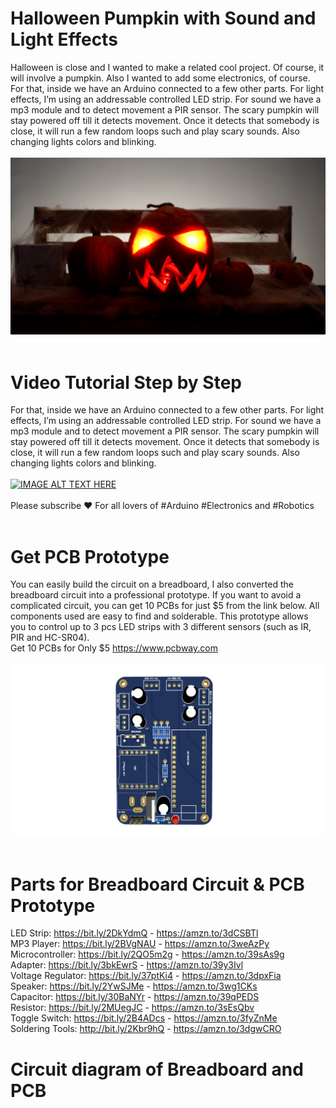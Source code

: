# Halloween Pumpkin with Sound and Light Effects
Halloween is close and I wanted to make a related cool project. Of course, it will involve a pumpkin. Also I wanted to add some electronics, of course. For that, inside we have an Arduino connected to a few other parts. For light effects, I’m using an addressable controlled LED strip. For sound we have a mp3 module and to detect movement a PIR sensor. The scary pumpkin will stay powered off till it detects movement. Once it detects that somebody is close, it will run a few random loops such and play scary sounds. Also changing lights colors and blinking. </br> </br> 
![](Sound-Light-Effect-Halloween-Pumpkin.png) </br> </br>
# Video Tutorial Step by Step
For that, inside we have an Arduino connected to a few other parts. For light effects, I’m using an addressable controlled LED strip. For sound we have a mp3 module and to detect movement a PIR sensor. The scary pumpkin will stay powered off till it detects movement. Once it detects that somebody is close, it will run a few random loops such and play scary sounds. Also changing lights colors and blinking. </br> </br> 
[![IMAGE ALT TEXT HERE](http://img.youtube.com/vi/3D97cRfyO90/0.jpg)](http://www.youtube.com/watch?v=3D97cRfyO90)</br></br>
Please subscribe ❤️ For all lovers of #Arduino #Electronics and #Robotics </br> </br>
# Get PCB Prototype
You can easily build the circuit on a breadboard, I also converted the breadboard circuit into a professional prototype. If you want to avoid a complicated circuit, you can get 10 PCBs for just $5 from the link below. All components used are easy to find and solderable. This prototype allows you to control up to 3 pcs LED strips with 3 different sensors (such as IR, PIR and HC-SR04). </br>
Get 10 PCBs for Only $5 https://www.pcbway.com </br> </br>
![](IMG-PCB-01.png) </br> </br>
# Parts for Breadboard Circuit & PCB Prototype
LED Strip: https://bit.ly/2DkYdmQ - https://amzn.to/3dCSBTl </br>
MP3 Player: https://bit.ly/2BVgNAU - https://amzn.to/3weAzPy </br>
Microcontroller: https://bit.ly/2QO5m2g - https://amzn.to/39sAs9g </br>
Adapter: https://bit.ly/3bkEwrS - https://amzn.to/39y3Ivl </br>
Voltage Regulator: https://bit.ly/37ptKi4 - https://amzn.to/3dpxFia </br>
Speaker: https://bit.ly/2YwSJMe - https://amzn.to/3wg1CKs </br>
Capacitor: https://bit.ly/30BaNYr - https://amzn.to/39qPEDS </br>
Resistor: https://bit.ly/2MUegJC - https://amzn.to/3sEsQbv </br>
Toggle Switch: https://bit.ly/2B4ADcs - https://amzn.to/3fyZnMe </br>
Soldering Tools: http://bit.ly/2Kbr9hQ - https://amzn.to/3dgwCRO </br>
# Circuit diagram of Breadboard and PCB
